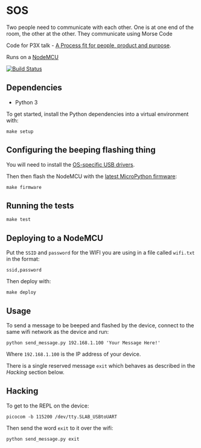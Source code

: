 # SOS

Two people need to communicate with each other.  One is at one end of the room, the other at the other.  They communicate using Morse Code

Code for P3X talk - [A Process fit for people, product and purpose](https://skillsmatter.com/skillscasts/13043-track-lead-a-process-fit-for-people-product-and-purpose).

Runs on a [NodeMCU](http://nodemcu.com/index_en.html)

[![Build Status](https://travis-ci.org/worldofchris/sos.svg?branch=master)](https://travis-ci.org/worldofchris)

## Dependencies

* Python 3

To get started, install the Python dependencies into a virtual environment with:

	make setup

## Configuring the beeping flashing thing

You will need to install the [OS-specific USB drivers](https://www.silabs.com/products/development-tools/software/usb-to-uart-bridge-vcp-drivers).

Then then flash the NodeMCU with the [latest MicroPython firmware](https://docs.micropython.org/en/latest/esp8266/esp8266/tutorial/intro.html#getting-the-firmware):

	make firmware

## Running the tests

	make test

## Deploying to a NodeMCU

Put the `SSID` and `password` for the WIFI you are using in a file called `wifi.txt` in the format:

	ssid,password

Then deploy with:

	make deploy 

## Usage

To send a message to be beeped and flashed by the device, connect to the same wifi network as the device and run:

	python send_message.py 192.168.1.100 'Your Message Here!'

Where `192.168.1.100` is the IP address of your device.

There is a single reserved message `exit` which behaves as described in the *Hacking* section below.

## Hacking

To get to the REPL on the device:

	picocom -b 115200 /dev/tty.SLAB_USBtoUART

Then send the word `exit` to it over the wifi:

	python send_message.py exit
